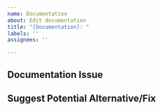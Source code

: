 ```yaml
---
name: Documentation
about: Edit documentation
title: "[Documentation]: "
labels: ''
assignees: ''

---
```


## Documentation Issue

## Suggest Potential Alternative/Fix

